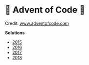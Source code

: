 # :christmas_tree: Advent of Code :christmas_tree:
Credit: www.adventofcode.com

**Solutions**
- [2015](2015)
- [2016](2016)
- [2017](2017)
- [2018](2018)
